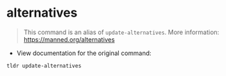 # alternatives

> This command is an alias of `update-alternatives`.
> More information: <https://manned.org/alternatives>

- View documentation for the original command:

`tldr update-alternatives`
